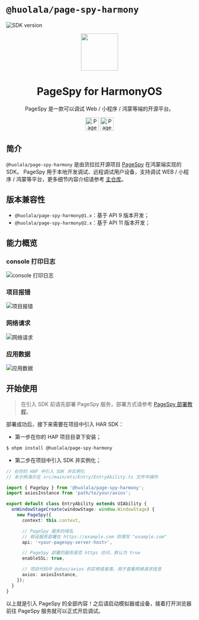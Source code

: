 [page-spy-web]: https://github.com/HuolalaTech/page-spy-web.git 'page-spy-web'
[sdk-version]: https://harmony.blucas.me/badge/version/@huolala/page-spy-harmony
[sdk-size]: https://harmony.blucas.me/badge/size/@huolala/page-spy-harmony

# `@huolala/page-spy-harmony`

![SDK version][sdk-version]

<div align="center">
    <img src="https://pagespy.blucas.me/public/img/logo.svg" height="100" />
    <h1>PageSpy for HarmonyOS</h1>
    <p>PageSpy 是一款可以调试 Web / 小程序 / 鸿蒙等端的开源平台。</p>
    <a href="https://www.producthunt.com/posts/pagespy?utm_source=badge-featured&utm_medium=badge&utm_souce=badge-pagespy" target="_blank"><img src="https://api.producthunt.com/widgets/embed-image/v1/featured.svg?post_id=429852&theme=light" alt="PageSpy - Remote&#0032;debugging&#0032;as&#0032;seamless&#0032;as&#0032;local&#0032;debugging&#0046; | Product Hunt" height="36" /></a> <a href="https://news.ycombinator.com/item?id=38679798" target="_blank"><img src="https://hackernews-badge.vercel.app/api?id=38679798" alt="PageSpy - Remote&#0032;debugging&#0032;as&#0032;seamless&#0032;as&#0032;local&#0032;debugging&#0046; | Hacker News" height="36" /></a>
</div>

## 简介

`@huolala/page-spy-harmony` 是由货拉拉开源项目 [PageSpy][page-spy-web] 在鸿蒙端实现的 SDK。 PageSpy
用于本地开发调试、远程调试用户设备，支持调试 WEB / 小程序 / 鸿蒙等平台，更多细节内容介绍请参考 [主仓库][page-spy-web]。

## 版本兼容性

- `@huolala/page-spy-harmony@1.x`：基于 API 9 版本开发；
- `@huolala/page-spy-harmony@2.x`：基于 API 11 版本开发；

## 能力概览

### console 打印日志

![console 打印日志](https://pagespy.blucas.me/public/img/console.svg)

### 项目报错

![项目报错](https://pagespy.blucas.me/public/img/error.svg)

### 网络请求

![网络请求](https://pagespy.blucas.me/public/img/network.svg)

### 应用数据

![应用数据](https://pagespy.blucas.me/public/img/storage.svg)

## 开始使用

> 在引入 SDK 前请先部署 PageSpy 服务，部署方式请参考 [PageSpy 部署教程](https://github.com/HuolalaTech/page-spy-web/blob/main/README_ZH.md#如何使用)。

部署成功后，接下来需要在项目中引入 HAR SDK：

- 第一步在你的 HAP 项目目录下安装；

```bash
$ ohpm install @huolala/page-spy-harmony
```

- 第二步在项目中引入 SDK 并实例化；

```typescript
// 在你的 HAP 中引入 SDK 并实例化
// 本示例演示在 src/main/ets/Entry/EntryAbility.ts 文件中操作

import { PageSpy } from '@huolala/page-spy-harmony';
import axiosInstance from 'path/to/your/axios';

export default class EntryAbility extends UIAbility {
  onWindowStageCreate(windowStage: window.WindowStage) {
    new PageSpy({
      context: this.context,

      // PageSpy 服务的域名
      // 假设服务部署在 https://example.com 则填写 "example.com"
      api: '<your-pagespy-server-host>',

      // PageSpy 部署的服务是否 https 访问，默认为 true
      enableSSL: true,

      // 项目代码中 @ohos/axios 的实例或者类，用于查看网络请求信息
      axios: axiosInstance,
    });
  }
}
```

以上就是引入 PageSpy 的全部内容！之后请启动模拟器或设备，接着打开浏览器前往 PageSpy 服务就可以正式开启调试。
